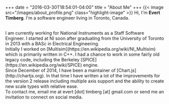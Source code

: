 +++
date = "2016-03-30T18:54:01-04:00"
title = "About Me"
+++
{{< image src="/images/about_profile.png" class="highlight-image" >}}
Hi, I'm **Evert Timberg**. I'm a software engineer living in Toronto, Canada.

<br>
I am currently working for National Instruments as a Staff Software Engineer. I started at NI soon after graduating from the University of Toronto in 2013 with a BASc in Electrical Engineering. 

<br>
Initially I worked on [Multisim](https://en.wikipedia.org/wiki/NI_Multisim) which is primarily written in C++. I had a chance to work in some fairly old legacy code, including the Berkeley [SPICE](https://en.wikipedia.org/wiki/SPICE) engine. 

<br>
Since December of 2014, I have been a maintainer of [Chart.js](http://chartjs.org). In that time I have written a lot of the improvements for the version 2 release including multiple axis support and the ability to create new scale types with relative ease.

<br>
To contact me, email me at evert [dot] timberg [at] gmail.com or send me an invitation to connect on social media.